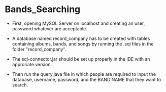 # Bands_Searching
- First, opening MySQL Server on localhost and creating an user, password whatever are acceptable. 

- A database named record_company has to be created with tables containing albums, bands, and songs by running the .sql files in the folder "record_company".

- The sql-connector.jar should be set up properly in the IDE with an approriate version.

- Then run the query.java file in which people are required to input the database, username, password, and the BAND NAME that they want to search.

